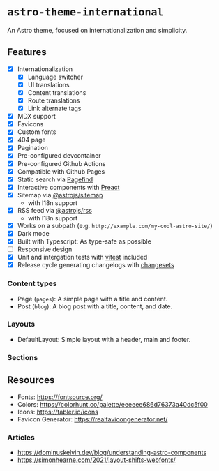 # `astro-theme-international`

An Astro theme, focused on internationalization and simplicity.

## Features

- [x] Internationalization
  - [x] Language switcher
  - [x] UI translations
  - [x] Content translations
  - [x] Route translations
  - [x] Link alternate tags
- [x] MDX support
- [x] Favicons
- [x] Custom fonts
- [x] 404 page
- [x] Pagination
- [x] Pre-configured devcontainer
- [x] Pre-configured Github Actions
- [x] Compatible with Github Pages
- [x] Static search via [Pagefind](https://pagefind.app/)
- [x] Interactive components with [Preact](https://preactjs.com/)
- [x] Sitemap via [@astrojs/sitemap](https://docs.astro.build/en/guides/integrations-guide/sitemap/)
  - with I18n support
- [x] RSS feed via [@astrojs/rss](https://docs.astro.build/en/guides/rss/)
  - with I18n support
- [x] Works on a subpath (e.g. `http://example.com/my-cool-astro-site/`)
- [x] Dark mode
- [x] Built with Typescript: As type-safe as possible
- [ ] Responsive design
- [x] Unit and intergation tests with [vitest](https://vitest.dev/) included
- [x] Release cycle generating changelogs with [changesets](https://github.com/changesets/changesets)

### Content types

- Page (`pages`): A simple page with a title and content.
- Post (`blog`): A blog post with a title, content, and date.

### Layouts

- DefaultLayout: Simple layout with a header, main and footer.

### Sections


## Resources

- Fonts: https://fontsource.org/
- Colors: https://colorhunt.co/palette/eeeeee686d76373a40dc5f00
- Icons: https://tabler.io/icons
- Favicon Generator: https://realfavicongenerator.net/

### Articles

- https://dominuskelvin.dev/blog/understanding-astro-components
- https://simonhearne.com/2021/layout-shifts-webfonts/
